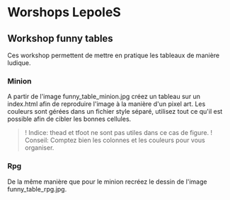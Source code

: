 # Worshops LepoleS

## Workshop funny tables
Ces workshop permettent de mettre en pratique les tableaux de manière ludique.

### Minion
A partir de l'image funny_table_minion.jpg créez un tableau sur un index.html afin de reproduire l'image à la manière d'un pixel art.
Les couleurs sont gérées dans un fichier style séparé, utilisez tout ce qu'il est possible afin de cibler les bonnes cellules.

>! Indice: thead et tfoot ne sont pas utiles dans ce cas de figure.
>! Conseil: Comptez bien les colonnes et les couleurs pour vous organiser.

### Rpg
De la même manière que pour le minion recréez le dessin de l'image funny_table_rpg.jpg.


